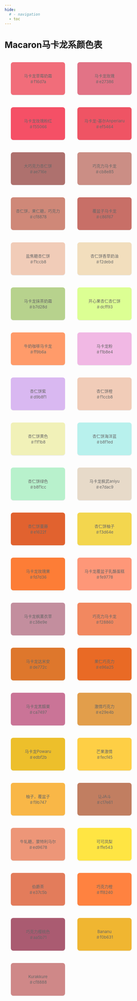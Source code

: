 ```yaml
---
hide:
  # - navigation
  - toc
---
```


# Macaron马卡龙系颜色表

<style>
.wrap{
  display: flex;
  flex-wrap: wrap;
  /*justify-content: center;*/
}
.mc-item {
  display: flex;
  justify-content: center;
  flex-direction: column;
  text-align: center;
  width: 176px;
  height: 106px;
  border-radius: 8px;
  margin: 20px;
  color: #666;
  font-size: 13px;
  box-shadow: 0 1px 2px rgba(0,0,0,0.1);
}
.mc-color-1 {background-color: #f16d7a}
.mc-color-2 {background-color: #e27386}
.mc-color-3 {background-color: #f55066}
.mc-color-4 {background-color: #ef5464}
.mc-color-5 {background-color: #ae716e}
.mc-color-6 {background-color: #cb8e85}
.mc-color-7 {background-color: #cf8878}
.mc-color-8 {background-color: #c86f67}
.mc-color-9 {background-color: #f1ccb8}
.mc-color-10 {background-color: #f2debd}
.mc-color-11 {background-color: #b7d28d}
.mc-color-12 {background-color: #dcff93}
.mc-color-13 {background-color: #ff9b6a}
.mc-color-14 {background-color: #f1b8e4}
.mc-color-15 {background-color: #d9b8f1}
.mc-color-16 {background-color: #f1ccb8}
.mc-color-17 {background-color: #f1f1b8}
.mc-color-18 {background-color: #b8f1ed}
.mc-color-19 {background-color: #b8f1cc}
.mc-color-20 {background-color: #e7dac9}
.mc-color-21 {background-color: #e1622f}
.mc-color-22 {background-color: #f3d64e}
.mc-color-23 {background-color: #fd7d36}
.mc-color-24 {background-color: #fe9778}
.mc-color-25 {background-color: #c38e9e}
.mc-color-26 {background-color: #f28860}
.mc-color-27 {background-color: #de772c}
.mc-color-28 {background-color: #e96a25}
.mc-color-29 {background-color: #ca7497}
.mc-color-30 {background-color: #e29e4b}
.mc-color-31 {background-color: #edbf2b}
.mc-color-32 {background-color: #fecf45}
.mc-color-33 {background-color: #f9b747}
.mc-color-34 {background-color: #c17e61}
.mc-color-35 {background-color: #ed9678}
.mc-color-36 {background-color: #ffe543}
.mc-color-37 {background-color: #e37c5b}
.mc-color-38 {background-color: #ff8240}
.mc-color-39 {background-color: #aa5b71}
.mc-color-40 {background-color: #f0b631}
.mc-color-41 {background-color: #cf8888}
</style>

<div class="wrap">
  <div class="mc-item mc-color-1">马卡龙草莓奶霜<br />＃f16d7a</div>
  <div class="mc-item mc-color-2">马卡龙玫瑰<br />＃e27386</div>
  <div class="mc-item mc-color-3">马卡龙玫瑰粉红<br />＃f55066</div>
  <div class="mc-item mc-color-4">马卡龙-基尔Anperiaru<br />＃ef5464</div>
  <div class="mc-item mc-color-5">大巧克力杏仁饼<br />＃ae716e</div>
  <div class="mc-item mc-color-6">巧克力马卡龙<br />＃cb8e85</div>
  <div class="mc-item mc-color-7">杏仁饼，果仁糖，巧克力<br />＃cf8878</div>
  <div class="mc-item mc-color-8">覆盆子马卡龙<br />＃c86f67</div>
  <div class="mc-item mc-color-9">盐焦糖杏仁饼<br />＃f1ccb8</div>
  <div class="mc-item mc-color-10">杏仁饼香草奶油<br />＃f2debd</div>
  <div class="mc-item mc-color-11">马卡龙抹茶奶霜<br />＃b7d28d</div>
  <div class="mc-item mc-color-12">开心果杏仁杏仁饼<br />＃dcff93</div>
  <div class="mc-item mc-color-13">牛奶咖啡马卡龙<br />＃ff9b6a</div>
  <div class="mc-item mc-color-14">马卡龙粉<br />＃f1b8e4</div>
  <div class="mc-item mc-color-15">杏仁饼紫<br />＃d9b8f1</div>
  <div class="mc-item mc-color-16">杏仁饼橙<br />＃f1ccb8</div>
  <div class="mc-item mc-color-17">杏仁饼黄色<br />＃f1f1b8</div>
  <div class="mc-item mc-color-18">杏仁饼海洋蓝<br />＃b8f1ed</div>
  <div class="mc-item mc-color-19">杏仁饼绿色<br />＃b8f1cc</div>
  <div class="mc-item mc-color-20">马卡龙枫武aniyu<br />＃e7dac9</div>
  <div class="mc-item mc-color-21">杏仁饼蔓藤<br />＃e1622f</div>
  <div class="mc-item mc-color-22">杏仁饼柚子<br />＃f3d64e</div>
  <div class="mc-item mc-color-23">马卡龙玫瑰果<br />＃fd7d36</div>
  <div class="mc-item mc-color-24">马卡龙覆盆子乳酪蛋糕<br />＃fe9778</div>
  <div class="mc-item mc-color-25">马卡龙枫薰衣草<br />＃c38e9e</div>
  <div class="mc-item mc-color-26">巧克力马卡龙<br />＃f28860</div>
  <div class="mc-item mc-color-27">马卡龙达米安<br />＃de772c</div>
  <div class="mc-item mc-color-28">果仁巧克力<br />＃e96a25</div>
  <div class="mc-item mc-color-29">马卡龙黑醋栗<br />＃ca7497</div>
  <div class="mc-item mc-color-30">激情巧克力<br />＃e29e4b</div>
  <div class="mc-item mc-color-31">马卡龙Powaru<br />＃edbf2b</div>
  <div class="mc-item mc-color-32">芒果激情<br />＃fecf45</div>
  <div class="mc-item mc-color-33">柚子，覆盆子<br />＃f9b747</div>
  <div class="mc-item mc-color-34">让JA斗<br />＃c17e61</div>
  <div class="mc-item mc-color-35">牛轧糖，蒙特利马尔<br />＃ed9678</div>
  <div class="mc-item mc-color-36">可可凤梨<br />＃ffe543</div>
  <div class="mc-item mc-color-37">伯爵茶<br />＃e37c5b</div>
  <div class="mc-item mc-color-38">巧克力橙<br />＃ff8240</div>
  <div class="mc-item mc-color-39">巧克力樱桃色<br />＃aa5b71</div>
  <div class="mc-item mc-color-40">Bananu<br />＃f0b631</div>
  <div class="mc-item mc-color-41">Kurakkure<br />＃cf8888</div>
</div>